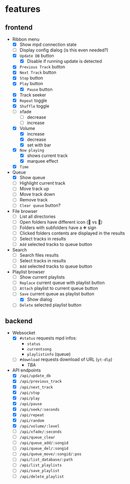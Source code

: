# features

## frontend

- Ribbon menu
  - [x] Show mpd connection state
  - [ ] Display config dialog (is this even needed?)
  - [x] `Update DB` button
    - [x] Disable if running update is detected
  - [x] `Previous Track` button
  - [x] `Next Track` button
  - [x] `Stop` button
  - [x] `Play` button
    - [x] `Pause` button
  - [x] Track seeker
  - [x] `Repeat` toggle
  - [x] `Shuffle` toggle
  - [ ] xfade
    - [ ] decrease
    - [ ] increase
  - [x] Volume 
    - [x] increase
    - [x] decrease
    - [x] set with bar
  - [x] `Now playing`
    - [x] shows current track
    - [x] marquee effect
  - [x] `Time`
- Queue
  - [x] Show queue
  - [ ] Highlight current track
  - [ ] Move track up
  - [ ] Move track down
  - [ ] Remove track
  - [ ] `Clear queue` button?
- File browser
  - [ ] List all directories
  - [ ] Open folders have different icon (📂 vs 📁)
  - [ ] Folders with subfolders have a ➕ sign
  - [ ] Clicked folders contents are displayed in the results
  - [ ] Select tracks in results
  - [ ] `Add` selected tracks to queue button
- Search
  - [ ] Search files results
  - [ ] Select tracks in results
  - [ ] `Add` selected tracks to queue button
- Playlist browser
  - [ ] Show current playlists
  - [ ] `Replace` current queue with playlist button
  - [ ] `Attach` playlist to current queue button
  - [ ] `Save` current queue as playlist button
    - [x] Show dialog
  - [ ] `Delete` selected playlist button
    
## backend

- Websocket
  - [x] `#status` requests mpd infos:
    - `status` 
    - `currentsong`
    - `playlistinfo` (queue)
  - [ ] `#download` requests download of URL (`yt-dlp`)
    - *TBA*
- API endpoints
  - [x] `/api/update_db`
  - [x] `/api/previous_track`
  - [x] `/api/next_track`
  - [x] `/api/stop`
  - [x] `/api/play`
  - [x] `/api/pause`
  - [x] `/api/seek/:seconds`
  - [x] `/api/repeat`
  - [x] `/api/random`
  - [x] `/api/volume/:level`
  - [ ] `/api/xfade/:seconds`
  - [ ] `/api/queue_clear`
  - [ ] `/api/queue_add/:songid`
  - [ ] `/api/queue_del/:songid`
  - [ ] `/api/queue_move/:songid/:pos`
  - [ ] `/api/list_database/:path`
  - [ ] `/api/list_playlists`
  - [ ] `/api/save_playlist`
  - [ ] `/api/delete_playlist`
